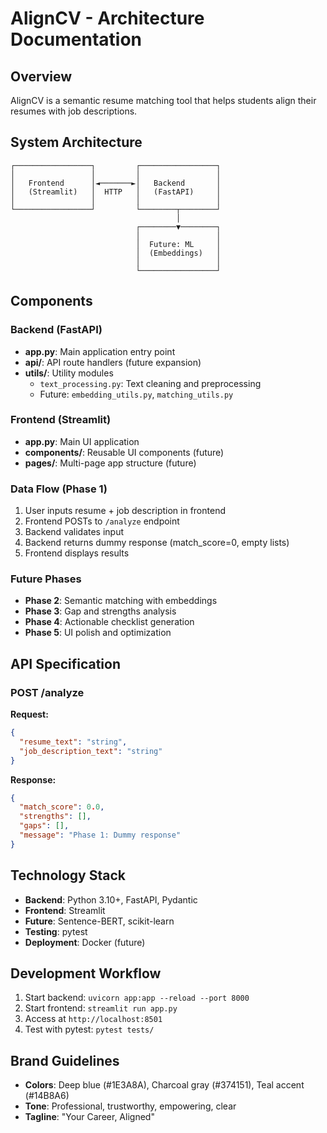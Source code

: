 # AlignCV - Architecture Documentation

## Overview
AlignCV is a semantic resume matching tool that helps students align their resumes with job descriptions.

## System Architecture

```
┌─────────────────┐         ┌─────────────────┐
│                 │         │                 │
│   Frontend      │◄───────►│   Backend       │
│   (Streamlit)   │  HTTP   │   (FastAPI)     │
│                 │         │                 │
└─────────────────┘         └────────┬────────┘
                                     │
                            ┌────────▼────────┐
                            │                 │
                            │  Future: ML     │
                            │  (Embeddings)   │
                            │                 │
                            └─────────────────┘
```

## Components

### Backend (FastAPI)
- **app.py**: Main application entry point
- **api/**: API route handlers (future expansion)
- **utils/**: Utility modules
  - `text_processing.py`: Text cleaning and preprocessing
  - Future: `embedding_utils.py`, `matching_utils.py`

### Frontend (Streamlit)
- **app.py**: Main UI application
- **components/**: Reusable UI components (future)
- **pages/**: Multi-page app structure (future)

### Data Flow (Phase 1)
1. User inputs resume + job description in frontend
2. Frontend POSTs to `/analyze` endpoint
3. Backend validates input
4. Backend returns dummy response (match_score=0, empty lists)
5. Frontend displays results

### Future Phases
- **Phase 2**: Semantic matching with embeddings
- **Phase 3**: Gap and strengths analysis
- **Phase 4**: Actionable checklist generation
- **Phase 5**: UI polish and optimization

## API Specification

### POST /analyze
**Request:**
```json
{
  "resume_text": "string",
  "job_description_text": "string"
}
```

**Response:**
```json
{
  "match_score": 0.0,
  "strengths": [],
  "gaps": [],
  "message": "Phase 1: Dummy response"
}
```

## Technology Stack
- **Backend**: Python 3.10+, FastAPI, Pydantic
- **Frontend**: Streamlit
- **Future**: Sentence-BERT, scikit-learn
- **Testing**: pytest
- **Deployment**: Docker (future)

## Development Workflow
1. Start backend: `uvicorn app:app --reload --port 8000`
2. Start frontend: `streamlit run app.py`
3. Access at `http://localhost:8501`
4. Test with pytest: `pytest tests/`

## Brand Guidelines
- **Colors**: Deep blue (#1E3A8A), Charcoal gray (#374151), Teal accent (#14B8A6)
- **Tone**: Professional, trustworthy, empowering, clear
- **Tagline**: "Your Career, Aligned"
